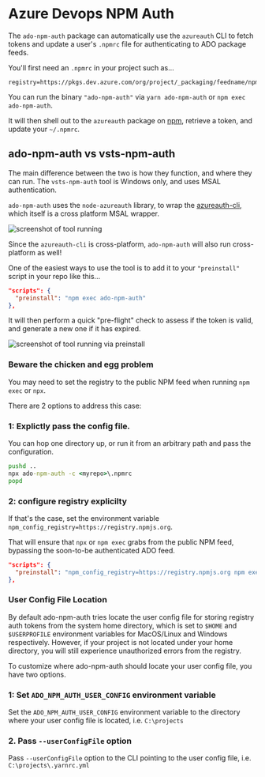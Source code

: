 # Azure Devops NPM Auth

The `ado-npm-auth` package can automatically use the `azureauth` CLI to fetch tokens and update a user's `.npmrc` file for authenticating to ADO package feeds.

You'll first need an `.npmrc` in your project such as...

```text
registry=https://pkgs.dev.azure.com/org/project/_packaging/feedname/npm/registry/
```

You can run the binary `"ado-npm-auth"` via `yarn ado-npm-auth` or `npm exec ado-npm-auth`.

It will then shell out to the `azureauth` package on [npm](https://www.npmjs.com/package/azureauth), retrieve a token, and update your `~/.npmrc`.

## ado-npm-auth vs vsts-npm-auth

The main difference between the two is how they function, and where they can run. The `vsts-npm-auth` tool is Windows only, and uses MSAL authentication.

`ado-npm-auth` uses the `node-azureauth` library, to wrap the [azureauth-cli](https://github.com/AzureAD/microsoft-authentication-cli), which itself is a cross platform MSAL wrapper.

![screenshot of tool running](https://github.com/microsoft/ado-npm-auth/raw/main/packages/ado-npm-auth/static/image.png)

Since the `azureauth-cli` is cross-platform, `ado-npm-auth` will also run cross-platform as well!

One of the easiest ways to use the tool is to add it to your `"preinstall"` script in your repo like this...

```json
"scripts": {
  "preinstall": "npm exec ado-npm-auth"
},
```

It will then perform a quick "pre-flight" check to assess if the token is valid, and generate a new one if it has expired.

![screenshot of tool running via preinstall](https://github.com/microsoft/ado-npm-auth/raw/main/packages/ado-npm-auth/static/preinstall.png)

### Beware the chicken and egg problem

You may need to set the registry to the public NPM feed when running `npm exec` or `npx`.

There are 2 options to address this case:

### 1: Explictly pass the config file.
You can hop one directory up, or run it from an arbitrary path and pass the configuration.
```cmd
pushd ..
npx ado-npm-auth -c <myrepo>\.npmrc
popd
```

### 2: configure registry explicilty
If that's the case, set the environment variable `npm_config_registry=https://registry.npmjs.org`.

That will ensure that `npx` or `npm exec` grabs from the public NPM feed, bypassing the soon-to-be authenticated ADO feed.

```json
"scripts": {
  "preinstall": "npm_config_registry=https://registry.npmjs.org npm exec ado-npm-auth"
},
```

### User Config File Location

By default ado-npm-auth tries locate the user config file for storing registry auth tokens from the system home directory, which is set to `$HOME` and `$USERPROFILE` environment variables for MacOS/Linux and Windows respectively. However, if your project is not located under your home directory, you will still experience unauthorized errors from the registry.

To customize where ado-npm-auth should locate your user config file, you have two options.

### 1: Set `ADO_NPM_AUTH_USER_CONFIG` environment variable

Set the `ADO_NPM_AUTH_USER_CONFIG` environment variable to the directory where your user config file is located, i.e. `C:\projects`

### 2. Pass `--userConfigFile` option

Pass `--userConfigFile` option to the CLI pointing to the user config file, i.e. `C:\projects\.yarnrc.yml`